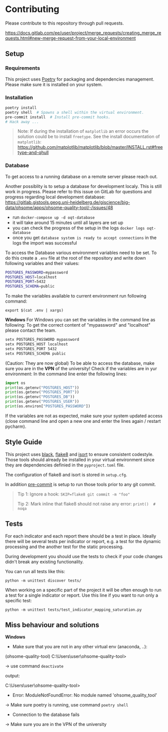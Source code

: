 # Contributing


Please contribute to this repository through pull requests.

https://docs.gitlab.com/ee/user/project/merge_requests/creating_merge_requests.html#new-merge-request-from-your-local-environment


## Setup

### Requirements

This project uses [Poetry](https://python-poetry.org/docs/) for packaging and dependencies management.
Please make sure it is installed on your system.


### Installation

```bash
poetry install
poetry shell  # Spawns a shell within the virtual environment.
pre-commit install  # Install pre-commit hooks.
# Hack away ...
```

> Note: If during the installation of `matplotlib` an error occurs the solution could be to install `freetype`. See the install documentation of `matplotlib`: https://github.com/matplotlib/matplotlib/blob/master/INSTALL.rst#freetype-and-qhull


### Database

To get access to a running database on a remote server please reach out.

Another possiblity is to setup a database for development localy. This is still work in progress. Please refer to this issue on GitLab for questions and progress regarding local development database: https://gitlab.gistools.geog.uni-heidelberg.de/giscience/big-data/ohsome/apps/ohsome-quality-tool/-/issues/48

* run `docker-compose up -d oqt-database`
* it will take around 15 minutes until all layers are set up
* you can check the progress of the setup in the logs `docker logs oqt-database`
* once you get `database system is ready to accept connections` in the logs the import was successful


To access the Database various environment variables need to be set.
To do this create a `.env` file at the root of the repository and write down following variables and their values:

```bash
POSTGRES_PASSWORD=mypassword
POSTGRES_HOST=localhost
POSTGRES_PORT=5432
POSTGRES_SCHEMA=public
```

To make the variables available to current environment run following command:

```
export $(cat .env | xargs)
```
**Windows**
For Windows you can set the variables in the command line as following:
To get the correct content of "mypassword" and "localhost" please contact the team.
```bash
setx POSTGRES_PASSWORD mypassword
setx POSTGRES_HOST localhost
setx POSTGRES_PORT 5432
setx POSTGRES_SCHEMA public
```
(Caution: They are now global)
To be able to access the database, make sure you are in the **VPN** of the university!
Check if the variables are in yur environment:
In the command line enter the following lines:
```python
import os 
print(os.getenv("POSTGRES_HOST"))
print(os.getenv("POSTGRES_PORT"))
print(os.getenv("POSTGRES_DB"))
print(os.getenv("POSTGRES_USER"))
print(os.environ["POSTGRES_PASSWORD"])
```

If the variables are not as expected, make sure your system updated access (close command line and open a new one and enter the lines again / restart pycharm).

## Style Guide

This project uses [black](https://github.com/psf/black), [flake8](https://gitlab.com/pycqa/flake8) and [isort](https://github.com/PyCQA/isort) to ensure consistent codestyle. Those tools should already be installed in your virtual environment since they are dependencies definied in the `pyproject.toml` file.

The configuration of flake8 and isort is stored in `setup.cfg`.

In addition [pre-commit](https://pre-commit.com/) is setup to run those tools prior to any git commit.

> Tip 1: Ignore a hook: `SKIP=flake8 git commit -m "foo"`
>
> Tip 2: Mark inline that flake8 should not raise any error: `print()  # noqa`


## Tests

For each indicator and each report there should be a test in place. Ideally there will be several tests per indicator or report, e.g. a test for the dynamic processing and the another test for the static processing.

During development you should use the tests to check if your code changes didn't break any existing functionality.

You can run all tests like this:
```
python -m unittest discover tests/
```

When working on a specific part of the project it will be often enough to run a test for a single indicator or report. Use this line if you want to run only a specific test:

```
python -m unittest tests/test_indicator_mapping_saturation.py
```

## Miss behaviour and solutions
**Windows**

- Make sure that you are not in any other virtual env (anaconda, ..):

(ohsome-quality-tool) C:\Users\user\ohsome-quality-tool>

-> use command ```deactivate```

output:

C:\Users\user\ohsome-quality-tool>


- Error: ModuleNotFoundError: No module named 'ohsome_quality_tool'

-> Make sure poetry is running, use command ```poetry shell```


- Connection to the database fails

-> Make sure you are in the VPN of the university

